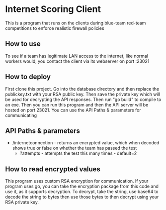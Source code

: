 # Internet Scoring Client
This is a program that runs on the clients during blue-team red-team competitions to enforce realistic firewall policies

## How to use
To see if a team has legitimate LAN access to the internet, like normal workers would, you contact the client via its webserver on port :23021

## How to deploy
First clone this project. Go into the database directory and then replace the publickey.txt with your RSA public key. Then save the private key which will be used for decrypting the API responses. Then run "go build" to compile to an exe. Then you can run this program and then the API server will be hosted on port 23021. You can use the API Paths & parameters for communicating

## API Paths & parameters
- /internetconnection - returns an encrypted value, which when decoded shows true or false on whether the team has passed the test
    - ?attempts - attempts the test this many times - default=2

## How to read encrypted values
This program uses custom RSA encryption for communication. If your program uses go, you can take the encryption package from this code and use it, as it supports decryption. To decrypt, take the string, use base64 to decode the string to bytes then use those bytes to then decrypt using your RSA private key.

